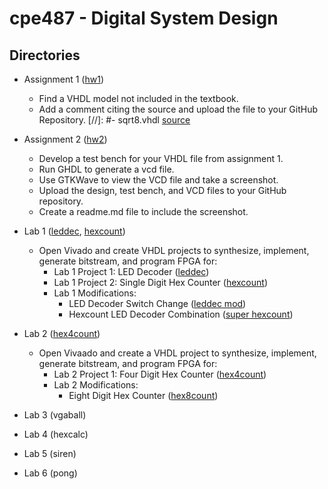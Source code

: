# cpe487 - Digital System Design

## Directories

- Assignment 1 ([hw1](./hw1))
  - Find a VHDL model not included in the textbook.
  - Add a comment citing the source and upload the file to your GitHub Repository.
[//]: #- sqrt8.vhdl [source](https://www.csee.umbc.edu/portal/help/VHDL/samples/sqrt8.html)  
  
- Assignment 2 ([hw2](./hw2))
  - Develop a test bench for your VHDL file from assignment 1.
  - Run GHDL to generate a vcd file.
  - Use GTKWave to view the VCD file and take a screenshot.
  - Upload the design, test bench, and VCD files to your GitHub repository.
  - Create a readme.md file to include the screenshot.

- Lab 1 ([leddec](./lab1/leddec), [hexcount](./lab1/hexcount))
  - Open Vivado and create VHDL projects to synthesize, implement, generate bitstream, and program FPGA for:
    - Lab 1 Project 1: LED Decoder ([leddec](./lab1/leddec))
	- Lab 1 Project 2: Single Digit Hex Counter ([hexcount](./lab1/hexcount))
	- Lab 1 Modifications:
	  - LED Decoder Switch Change ([leddec mod](./lab1/leddec/mod))
	  - Hexcount LED Decoder Combination ([super hexcount](./lab1/hexcount/super))

- Lab 2 ([hex4count](./lab2/hex4count))
  - Open Vivaado and create a VHDL project to synthesize, implement, generate bitstream, and program FPGA for:
    - Lab 2 Project 1: Four Digit Hex Counter ([hex4count](./lab2/hex4count))
	- Lab 2 Modifications: 
	  - Eight Digit Hex Counter ([hex8count](./lab2/hex8count))
	
- Lab 3 (vgaball)

- Lab 4 (hexcalc)

- Lab 5 (siren)

- Lab 6 (pong)



